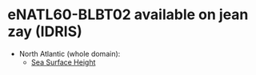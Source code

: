 # eNATL60-BLBT02 available on jean zay (IDRIS)


  - North Atlantic (whole domain):
    - [Sea Surface Height](../items/eNATL60-BLBT02-SSH.md)
                                    
